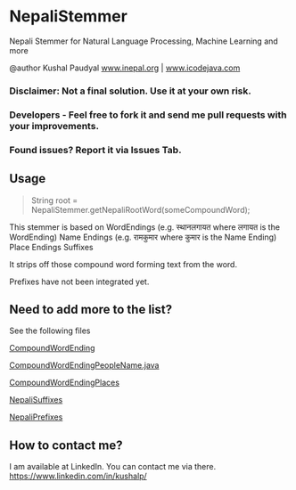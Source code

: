 # NepaliStemmer
Nepali Stemmer for Natural Language Processing, Machine Learning and more

@author Kushal Paudyal
www.inepal.org | www.icodejava.com

### Disclaimer: Not a final solution. Use it at your own risk.
### Developers - Feel free to fork it and send me pull requests with your improvements.
### Found issues? Report it via Issues Tab.

## Usage
<blockquote>String root = NepaliStemmer.getNepaliRootWord(someCompoundWord);</blockquote>

This stemmer is based on 
WordEndings (e.g. स्थानलगायत where लगायत is the WordEnding)
Name Endings (e.g. रामकुमार where कुमार is the Name Ending)
Place Endings 
Suffixes

It strips off those compound word forming text from the word.

Prefixes have not been integrated yet.

## Need to add more to the list?
See the following files

<a href="https://github.com/kushalzone/NepaliStemmer/blob/master/src/main/java/org/inepal/products/nlp/compounds/CompoundWordEnding.java">CompoundWordEnding</a>

<a href="https://github.com/kushalzone/NepaliStemmer/blob/master/src/main/java/org/inepal/products/nlp/compounds/CompoundWordEndingPeopleName.java">CompoundWordEndingPeopleName.java</a>

<a href="https://github.com/kushalzone/NepaliStemmer/blob/master/src/main/java/org/inepal/products/nlp/compounds/CompoundWordEndingPlaces.java">CompoundWordEndingPlaces</a>

<a href="https://github.com/kushalzone/NepaliStemmer/blob/master/src/main/java/org/inepal/products/nlp/compounds/NepaliSuffixes.java">NepaliSuffixes</a>

<a href="https://github.com/kushalzone/NepaliStemmer/blob/master/src/main/java/org/inepal/products/nlp/compounds/NepaliPrefixes.java">NepaliPrefixes</a>

## How to contact me?

I am available at LinkedIn. You can contact me via there. https://www.linkedin.com/in/kushalp/


